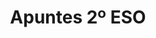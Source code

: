---
title: "Apuntes 2º ESO"  # Add a page title.
summary: "Apuntes 2º ESO"  # Add a page description.
type: "widget_page"  # Page type is a Widget Page
---